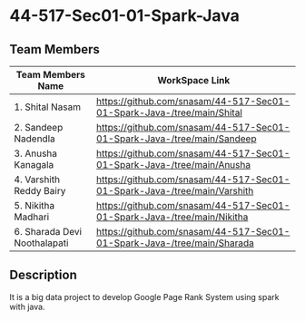 # 44-517-Sec01-01-Spark-Java
## Team Members
|      Team Members Name      | WorkSpace Link                                                      |       
|-----------------------------|---------------------------------------------------------------------|
|1. Shital Nasam              |https://github.com/snasam/44-517-Sec01-01-Spark-Java-/tree/main/Shital
|2. Sandeep Nadendla          |https://github.com/snasam/44-517-Sec01-01-Spark-Java-/tree/main/Sandeep|
|3. Anusha Kanagala           |https://github.com/snasam/44-517-Sec01-01-Spark-Java-/tree/main/Anusha|
|4. Varshith Reddy Bairy      |https://github.com/snasam/44-517-Sec01-01-Spark-Java-/tree/main/Varshith|
|5. Nikitha Madhari           |https://github.com/snasam/44-517-Sec01-01-Spark-Java-/tree/main/Nikitha|
|6. Sharada Devi Noothalapati |https://github.com/snasam/44-517-Sec01-01-Spark-Java-/tree/main/Sharada|

## Description

It is a big data project to develop Google Page Rank System using spark with java.
